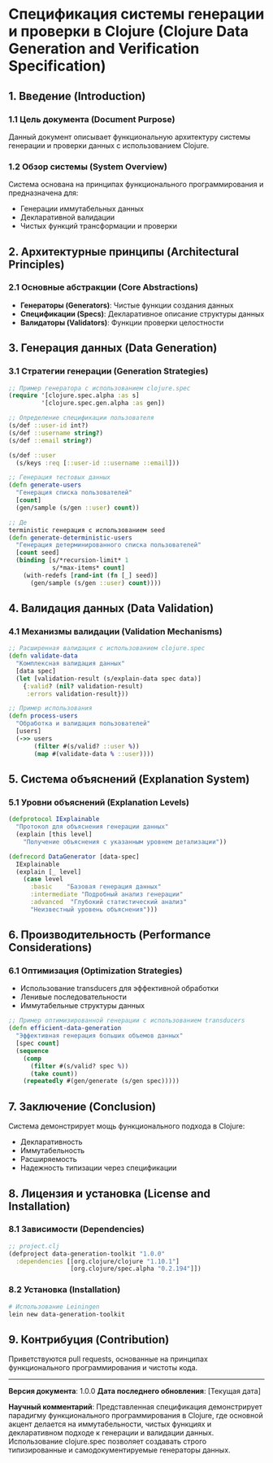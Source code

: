 # Спецификация системы генерации и проверки в Clojure (Clojure Data Generation and Verification Specification)

## 1. Введение (Introduction)

### 1.1 Цель документа (Document Purpose)
Данный документ описывает функциональную архитектуру системы генерации и проверки данных с использованием Clojure.

### 1.2 Обзор системы (System Overview)
Система основана на принципах функционального программирования и предназначена для:
- Генерации иммутабельных данных
- Декларативной валидации
- Чистых функций трансформации и проверки

## 2. Архитектурные принципы (Architectural Principles)

### 2.1 Основные абстракции (Core Abstractions)
- **Генераторы (Generators)**: Чистые функции создания данных
- **Спецификации (Specs)**: Декларативное описание структуры данных
- **Валидаторы (Validators)**: Функции проверки целостности

## 3. Генерация данных (Data Generation)

### 3.1 Стратегии генерации (Generation Strategies)

```clojure
;; Пример генератора с использованием clojure.spec
(require '[clojure.spec.alpha :as s]
         '[clojure.spec.gen.alpha :as gen])

;; Определение спецификации пользователя
(s/def ::user-id int?)
(s/def ::username string?)
(s/def ::email string?)

(s/def ::user 
  (s/keys :req [::user-id ::username ::email]))

;; Генерация тестовых данных
(defn generate-users 
  "Генерация списка пользователей"
  [count]
  (gen/sample (s/gen ::user) count))

;; Де
terministic генерация с использованием seed
(defn generate-deterministic-users 
  "Генерация детерминированного списка пользователей"
  [count seed]
  (binding [s/*recursion-limit* 1
            s/*max-items* count]
    (with-redefs [rand-int (fn [_] seed)]
      (gen/sample (s/gen ::user) count))))
```

## 4. Валидация данных (Data Validation)

### 4.1 Механизмы валидации (Validation Mechanisms)

```clojure
;; Расширенная валидация с использованием clojure.spec
(defn validate-data 
  "Комплексная валидация данных"
  [data spec]
  (let [validation-result (s/explain-data spec data)]
    {:valid? (nil? validation-result)
     :errors validation-result}))

;; Пример использования
(defn process-users 
  "Обработка и валидация пользователей"
  [users]
  (->> users
       (filter #(s/valid? ::user %))
       (map #(validate-data % ::user))))
```

## 5. Система объяснений (Explanation System)

### 5.1 Уровни объяснений (Explanation Levels)

```clojure
(defprotocol IExplainable
  "Протокол для объяснения генерации данных"
  (explain [this level]
    "Получение объяснения с указанным уровнем детализации"))

(defrecord DataGenerator [data-spec]
  IExplainable
  (explain [_ level]
    (case level
      :basic    "Базовая генерация данных"
      :intermediate "Подробный анализ генерации"
      :advanced  "Глубокий статистический анализ"
      "Неизвестный уровень объяснения")))
```

## 6. Производительность (Performance Considerations)

### 6.1 Оптимизация (Optimization Strategies)
- Использование transducers для эффективной обработки
- Ленивые последовательности
- Иммутабельные структуры данных

```clojure
;; Пример оптимизированной генерации с использованием transducers
(defn efficient-data-generation 
  "Эффективная генерация больших объемов данных"
  [spec count]
  (sequence 
    (comp 
      (filter #(s/valid? spec %))
      (take count))
    (repeatedly #(gen/generate (s/gen spec)))))
```

## 7. Заключение (Conclusion)

Система демонстрирует мощь функционального подхода в Clojure:
- Декларативность
- Иммутабельность
- Расширяемость
- Надежность типизации через спецификации

## 8. Лицензия и установка (License and Installation)

### 8.1 Зависимости (Dependencies)
```clojure
;; project.clj
(defproject data-generation-toolkit "1.0.0"
  :dependencies [[org.clojure/clojure "1.10.1"]
                 [org.clojure/spec.alpha "0.2.194"]])
```

### 8.2 Установка (Installation)
```bash
# Использование Leiningen
lein new data-generation-toolkit
```

## 9. Контрибуция (Contribution)

Приветствуются pull requests, основанные на принципах функционального программирования и чистоты кода.

---

**Версия документа**: 1.0.0
**Дата последнего обновления**: [Текущая дата]

**Научный комментарий**: 
Представленная спецификация демонстрирует парадигму функционального программирования в Clojure, 
где основной акцент делается на иммутабельности, чистых функциях и декларативном подходе к генерации 
и валидации данных. Использование clojure.spec позволяет создавать строго типизированные 
и самодокументируемые генераторы данных.
